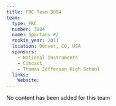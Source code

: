 ```yaml
---
title: FRC Team 3884
team:
  type: FRC
  number: 3884
  name: Spartans #2
  rookie_year: 2011
  location: Denver, CO, USA
  sponsors:
    - National Instruments
    - Comcast
    - Thomas Jefferson High School
  links:
    Website: 
---
```

No content has been added for this team